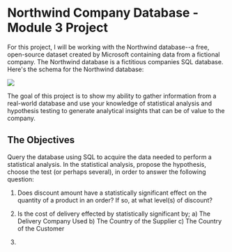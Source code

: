 
# Northwind Company Database - Module 3 Project 

For this project, I will be working with the Northwind database--a free, open-source dataset created by Microsoft containing data from a fictional company. The Northwind database is a fictitious companies SQL database. Here's the schema for the Northwind database:

<img src='https://raw.githubusercontent.com/learn-co-curriculum/dsc-mod-3-project/master/Northwind_ERD_updated.png'>

The goal of this project is to show my ability to gather information from a real-world database and use your knowledge of statistical analysis and hypothesis testing to generate analytical insights that can be of value to the company.

## The Objectives

Query the database using SQL to acquire the data needed to perform a statistical analysis.  In the statistical analysis, propose the hypothesis, choose the test (or perhaps several), in order to answer the following question:

1) Does discount amount have a statistically significant effect on the quantity of a product in an order? If so, at what level(s) of discount?

2) Is the cost of delivery effected by statistically significant by;
    a) The Delivery Company Used
    b) The Country of the Supplier
    c) The Country of the Customer

3)
